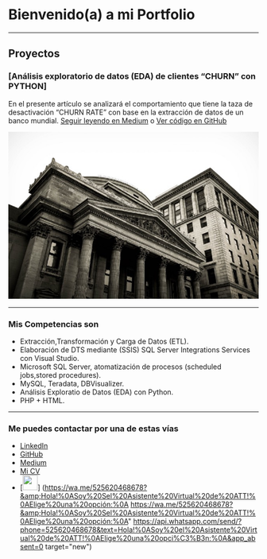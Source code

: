 # Bienvenido(a) a mi Portfolio

---

## Proyectos
### [Análisis exploratorio de datos (EDA) de clientes “CHURN” con PYTHON]

En el presente artículo se analizará el comportamiento que tiene la taza de desactivación “CHURN RATE” 
con base en la extracción de datos de un banco mundial. [Seguir leyendo en Medium](https://medium.com/@pacheco.arana.luis/an%C3%A1lisis-exploratorio-de-datos-eda-de-clientes-churn-con-python-14be26484c7c) o [Ver código en GitHub](https://github.com/LuisPacharan/proyecto-portafolio/blob/main/DataSetElegido/Analisis_EDA1_churn.ipynb)


[<img src="images/Bank_EtienneMa.jpeg?raw=true"/>](https://medium.com/@pacheco.arana.luis/an%C3%A1lisis-exploratorio-de-datos-eda-de-clientes-churn-con-python-14be26484c7c)

---

### Mis Competencias son

- Extracción,Transformación y Carga de Datos (ETL).
- Elaboración de DTS mediante (SSIS) SQL Server Integrations Services con Visual Studio.
- Microsoft SQL Server, atomatización de procesos (scheduled jobs,stored procedures). 
- MySQL, Teradata, DBVisualizer.
- Análisis Exploratio de Datos (EDA) con Python.
- PHP + HTML.

---

### Me puedes contactar por una de estas vías

- [LinkedIn](https://www.linkedin.com/in/luis-enrique-pacheco-arana/)
- [GitHub](https://github.com/LuisPacharan/)
- [Medium](https://medium.com/@pacheco.arana.luis)
- [Mi CV](/pdf/CV_LEPA.pdf)  
- [<img src="icon_ws.png?raw=true" width="30" height="30"/>] (https://wa.me/525620468678?&amp;Hola!%0ASoy%20Sel%20Asistente%20Virtual%20de%20ATT!%0AElige%20una%20opción:%0A
https://wa.me/525620468678?&amp;Hola!%0ASoy%20Sel%20Asistente%20Virtual%20de%20ATT!%0AElige%20una%20opción:%0A" 
https://api.whatsapp.com/send/?phone=525620468678&text=Hola!%0ASoy%20el%20Asistente%20Virtual%20de%20ATT!%0AElige%20una%20opci%C3%B3n:%0A&app_absent=0 target="new")

